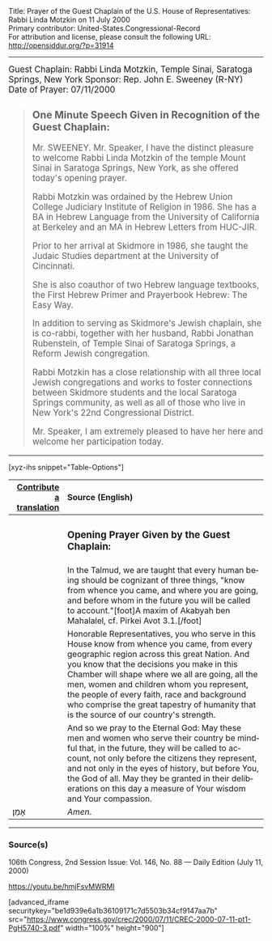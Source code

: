 <html>
<head></head>
<body>
Title: Prayer of the Guest Chaplain of the U.S. House of Representatives: Rabbi Linda Motzkin on 11 July 2000<br />
Primary contributor: United-States.Congressional-Record<br />
For attribution and license, please consult the following URL: <a href="http://opensiddur.org/?p=31914">http://opensiddur.org/?p=31914</a>
<p />
<hr />

<div class="english" lang="en" style="font-size:1.2em;">
Guest Chaplain: Rabbi Linda Motzkin, Temple Sinai, Saratoga Springs, New York
Sponsor: Rep. John E. Sweeney (R-NY)
Date of Prayer: 07/11/2000

<!-- -->
<blockquote>
<h3>One Minute Speech Given in Recognition of the Guest Chaplain:</h3>

Mr. SWEENEY. Mr. Speaker, I have the distinct pleasure to welcome Rabbi Linda Motzkin of the temple Mount Sinai in Saratoga Springs, New York, as she offered today's opening prayer.

Rabbi Motzkin was ordained by the Hebrew Union College Judiciary Institute of Religion in 1986. She has a BA in Hebrew Language from the University of California at Berkeley and an MA in Hebrew Letters from HUC-JIR.

Prior to her arrival at Skidmore in 1986, she taught the Judaic Studies department at the University of Cincinnati.

She is also coauthor of two Hebrew language textbooks, the First Hebrew Primer and Prayerbook Hebrew: The Easy Way.

In addition to serving as Skidmore's Jewish chaplain, she is co-rabbi, together with her husband, Rabbi Jonathan Rubenstein, of Temple Sinai of Saratoga Springs, a Reform Jewish congregation.

Rabbi Motzkin has a close relationship with all three local Jewish congregations and works to foster connections between Skidmore students and the local Saratoga Springs community, as well as all of those who live in New York's 22nd Congressional District.

Mr. Speaker, I am extremely pleased to have her here and welcome her participation today.
</blockquote>

</div>

</div>

<hr />

[xyz-ihs snippet="Table-Options"]<table style="margin-left: auto; margin-right: auto;" class="draggable">
<thead><tr><th id="x" style="text-align: right;"><a href="/contributing/upload/">Contribute a translation</a></th><th style="text-align: left;">Source (English)</th></tr></thead>
<tbody>
<tr><td style="vertical-align:top;">
<div class="liturgy" lang="he">

</span></div></td>
 
<td style="vertical-align:top;">
<div class="english" lang="en">
<h3>Opening Prayer Given by the Guest Chaplain:</h3>
</div></td></tr>


<tr><td style="vertical-align:top;">
<div class="liturgy" lang="he">

</span></div></td>
 
<td style="vertical-align:top;">
<div class="english" lang="en">
In the Talmud, we are taught 
that every human being should be cognizant of three things, 
"know from whence you came, 
and where you are going, 
and before whom in the future you will be called to account."[foot]A maxim of Akabyah ben Mahalalel, cf. Pirkei Avot 3.1.[/foot]
</div></td></tr>


<tr><td style="vertical-align:top;">
<div class="liturgy" lang="he">

</span></div></td>
 
<td style="vertical-align:top;">
<div class="english" lang="en">
Honorable Representatives, 
you who serve in this House know from whence you came, 
from every geographic region across this great Nation. 
And you know that the decisions you make in this Chamber 
will shape where we all are going, 
all the men, women and children whom you represent, 
the people of every faith, race and background 
who comprise the great tapestry of humanity 
that is the source of our country's strength.
</div></td></tr>


<tr><td style="vertical-align:top;">
<div class="liturgy" lang="he">

</span></div></td>
 
<td style="vertical-align:top;">
<div class="english" lang="en">
And so we pray to the Eternal God: 
May these men and women 
who serve their country 
be mindful 
that, in the future, they will be called to account, 
not only before the citizens they represent, 
and not only in the eyes of history, 
but before You, the God of all. 
May they be granted 
in their deliberations on this day 
a measure of Your wisdom 
and Your compassion. 
</div></td></tr>


<tr><td style="vertical-align:top;">
<div class="liturgy" lang="he">
אָמֵן׃
</span></div></td>
 
<td style="vertical-align:top;">
<div class="english" lang="en">
<em>Amen</em>.
</div></td></tr>
</tbody></table>

<hr />

<h3>Source(s)</h3>

106th Congress, 2nd Session
Issue: Vol. 146, No. 88 — Daily Edition (July 11, 2000)
<!-- 
link: 
-->
https://youtu.be/hmjFsvMWRMI

[advanced_iframe securitykey="be1d939e6a1b36109171c7d5503b34cf9147aa7b" src="https://www.congress.gov/crec/2000/07/11/CREC-2000-07-11-pt1-PgH5740-3.pdf" width="100%" height="900"]

&nbsp;
</body>
</html>